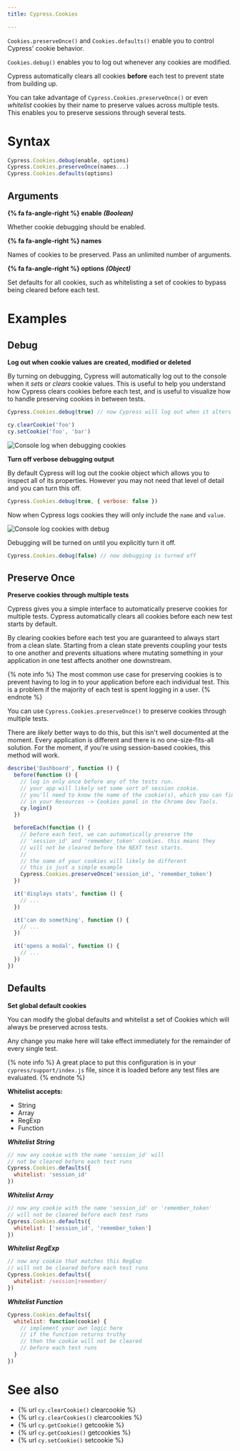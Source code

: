 ```yaml
---
title: Cypress.Cookies

---
```


`Cookies.preserveOnce()` and `Cookies.defaults()` enable you to control Cypress' cookie behavior.

`Cookies.debug()` enables you to log out whenever any cookies are modified.

Cypress automatically clears all cookies **before** each test to prevent state from building up.

You can take advantage of `Cypress.Cookies.preserveOnce()` or even *whitelist* cookies by their name to preserve values across multiple tests. This enables you to preserve sessions through several tests.

# Syntax

```javascript
Cypress.Cookies.debug(enable, options)
Cypress.Cookies.preserveOnce(names...)
Cypress.Cookies.defaults(options)
```

## Arguments

**{% fa fa-angle-right %} enable**  ***(Boolean)***

Whether cookie debugging should be enabled.

**{% fa fa-angle-right %} names**

Names of cookies to be preserved. Pass an unlimited number of arguments.

**{% fa fa-angle-right %} options**  ***(Object)***

Set defaults for all cookies, such as whitelisting a set of cookies to bypass being cleared before each test.

# Examples

## Debug

**Log out when cookie values are created, modified or deleted**

By turning on debugging, Cypress will automatically log out to the console when it *sets* or *clears* cookie values. This is useful to help you understand how Cypress clears cookies before each test, and is useful to visualize how to handle preserving cookies in between tests.

```javascript
Cypress.Cookies.debug(true) // now Cypress will log out when it alters cookies

cy.clearCookie('foo')
cy.setCookie('foo', 'bar')
```

![Console log when debugging cookies](https://cloud.githubusercontent.com/assets/1268976/15457855/e2b6e99c-205f-11e6-8b25-ac6e0dcae9ce.png)

**Turn off verbose debugging output**

By default Cypress will log out the cookie object which allows you to inspect all of its properties. However you may not need that level of detail and you can turn this off.

```javascript
Cypress.Cookies.debug(true, { verbose: false })
```

Now when Cypress logs cookies they will only include the `name` and `value`.

![Console log cookies with debug](https://cloud.githubusercontent.com/assets/1268976/15457832/680bc71c-205f-11e6-9b8b-1c84380790e0.png)

Debugging will be turned on until you explicitly turn it off.

```javascript
Cypress.Cookies.debug(false) // now debugging is turned off
```

## Preserve Once

**Preserve cookies through multiple tests**

Cypress gives you a simple interface to automatically preserve cookies for multiple tests. Cypress automatically clears all cookies before each new test starts by default.

By clearing cookies before each test you are guaranteed to always start from a clean slate. Starting from a clean state prevents coupling your tests to one another and prevents situations where mutating something in your application in one test affects another one downstream.

{% note info  %}
The most common use case for preserving cookies is to prevent having to log in to your application before each individual test. This is a problem if the majority of each test is spent logging in a user.
{% endnote %}

You can use `Cypress.Cookies.preserveOnce()` to preserve cookies through multiple tests.

There are *likely* better ways to do this, but this isn't well documented at the moment. Every application is different and there is no one-size-fits-all solution. For the moment, if you're using session-based cookies, this method will work.

```javascript
describe('Dashboard', function () {
  before(function () {
    // log in only once before any of the tests run.
    // your app will likely set some sort of session cookie.
    // you'll need to know the name of the cookie(s), which you can find
    // in your Resources -> Cookies panel in the Chrome Dev Tools.
    cy.login()
  })

  beforeEach(function () {
    // before each test, we can automatically preserve the
    // 'session_id' and 'remember_token' cookies. this means they
    // will not be cleared before the NEXT test starts.
    //
    // the name of your cookies will likely be different
    // this is just a simple example
    Cypress.Cookies.preserveOnce('session_id', 'remember_token')
  })

  it('displays stats', function () {
    // ...
  })

  it('can do something', function () {
    // ...
  })

  it('opens a modal', function () {
    // ...
  })
})
```

## Defaults

**Set global default cookies**

You can modify the global defaults and whitelist a set of Cookies which will always be preserved across tests.

Any change you make here will take effect immediately for the remainder of every single test.

{% note info  %}
A great place to put this configuration is in your `cypress/support/index.js` file, since it is loaded before any test files are evaluated.
{% endnote %}

**Whitelist accepts:**

- String
- Array
- RegExp
- Function

***Whitelist String***

```javascript
// now any cookie with the name 'session_id' will
// not be cleared before each test runs
Cypress.Cookies.defaults({
  whitelist: 'session_id'
})
```

***Whitelist Array***

```javascript
// now any cookie with the name 'session_id' or 'remember_token'
// will not be cleared before each test runs
Cypress.Cookies.defaults({
  whitelist: ['session_id', 'remember_token']
})
```

***Whitelist RegExp***

```javascript
// now any cookie that matches this RegExp
// will not be cleared before each test runs
Cypress.Cookies.defaults({
  whitelist: /session|remember/
})
```

***Whitelist Function***

```javascript
Cypress.Cookies.defaults({
  whitelist: function(cookie) {
    // implement your own logic here
    // if the function returns truthy
    // then the cookie will not be cleared
    // before each test runs
  }
})
```

# See also

- {% url `cy.clearCookie()` clearcookie %}
- {% url `cy.clearCookies()` clearcookies %}
- {% url `cy.getCookie()` getcookie %}
- {% url `cy.getCookies()` getcookies %}
- {% url `cy.setCookie()` setcookie %}
